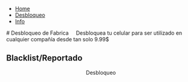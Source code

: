  <html>
 <body>
 <nav>
    	<ul>
          <li><a href="/">Home</a></li>
        		<li><a href="/desbloqueo">Desbloqueo</a></li>
        		<li><a href="/info">Info</a></li>
    	</ul>
        </nav>
# Desbloqueo de Fabrica
      Desbloquea tu celular para ser utilizado en cualquier compañía desde tan solo 9.99$

## Blacklist/Reportado



<header> Desbloqueo <header/>
<body/>
 <div class="cognito">
<script src="https://services.cognitoforms.com/s/D0fKCUsrW0C3XEU97s6Nww"></script>
<script>Cognito.load("forms", { id: "1" });</script>
</div> 
<html/>


